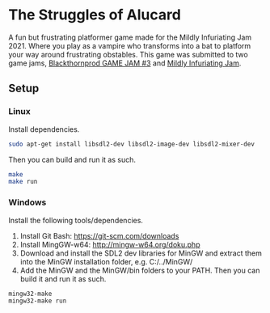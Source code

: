 # The Struggles of Alucard
A fun but frustrating platformer game made for the Mildly Infuriating Jam 2021. Where you play as a vampire who transforms into a bat to platform your way around frustrating obstables. This game was submitted to two game jams, [Blackthornprod GAME JAM #3](https://itch.io/jam/blackthornprod-game-jam-3) and [Mildly Infuriating Jam](https://itch.io/jam/mildly-infuriating-jam).

## Setup
### Linux
Install dependencies.
```bash
sudo apt-get install libsdl2-dev libsdl2-image-dev libsdl2-mixer-dev
```
Then you can build and run it as such.
```bash
make
make run
```
### Windows
Install the following tools/dependencies.
1. Install Git Bash: https://git-scm.com/downloads
2. Install MingGW-w64: http://mingw-w64.org/doku.php
3. Download and install the SDL2 dev libraries for MinGW and extract them into the MinGW installation folder, e.g. C:/../MinGW/
4. Add the MinGW and the MinGW/bin folders to your PATH.
Then you can build it and run it as such.
```bash
mingw32-make
mingw32-make run
```
